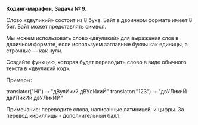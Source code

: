 **Кодинг-марафон. Задача № 9.**

Слово «двуликий» состоит из 8 букв. Байт в двоичном формате имеет 8 бит. Байт может представлять символ.

Мы можем использовать слово «двуликий» для выражения слов в двоичном формате, если используем заглавные буквы как единицы, а строчные — как нули.

Создайте функцию, которая будет переводить слово в виде обычного текста в «двуликий код».

Примеры:

translator("Hi") ➞ "дВулИкий дВУлИкиЙ"
translator("123") ➞ "двУЛикиЙ двУЛикИй двУЛикИЙ"

Примечание: переводите слова, написанные латиницей, и цифры. За перевод кириллицы - дополнительный балл.